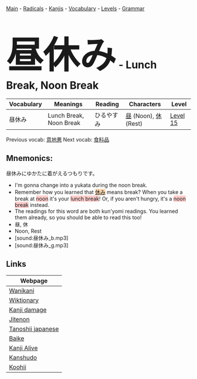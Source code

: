 <style> bigfont {font-size: 100px}</style>
[Main](../README.md) -
[Radicals](../radicals.md) -
[Kanjis](../kanjis.md) -
[Vocabulary](../vocabulary.md) -
[Levels](../levels.md) -
[Grammar](../grammar.md)
# <bigfont> 昼休み</bigfont> - Lunch Break, Noon Break 

| Vocabulary | Meanings | Reading | Characters | Level |
| --- | --- | --- | --- | --- |
| 昼休み | Lunch Break, Noon Break | ひるやすみ |  [昼](../kanjis/昼.md) (Noon), [休](../kanjis/休.md) (Rest) | [Level 15](../levels/wk_level15.md) |

Previous vocab: [意地悪](意地悪.md) Next vocab: [食料品](食料品.md) 

## Mnemonics:
昼休みにゆかたに着がえるつもりです。
* I'm gonna change into a yukata during the noon break.
* Remember how you learned that <span style="background-color:#fed8b1"> [休み](https://jisho.org/search/休み)</span> means break? When you take a break at <span style="background-color:#ffcccb"> noon</span> it's your <span style="background-color:#ffcccb"> lunch break</span>! Or, if you aren't hungry, it's a <span style="background-color:#ffcccb"> noon break</span> instead.
* The readings for this word are both kun'yomi readings. You learned them already, so you should be able to read this too!
* 昼, 休
* Noon, Rest
* [sound:昼休み_b.mp3]
* [sound:昼休み_g.mp3]


## Links 

| Webpage |
| --- |
| [Wanikani          ](https://www.wanikani.com/kanji/昼休み) |
| [Wiktionary        ](https://en.wiktionary.org/wiki/昼休み) |
| [Kanji damage      ](http://www.kanjidamage.com/kanji/search?utf8=✓&q=昼休み) |
| [Jitenon           ](https://jitenon.com/kanji/昼休み) |
| [Tanoshii japanese ](https://www.tanoshiijapanese.com/dictionary/kanji.cfm?k=昼休み) |
| [Baike             ](https://baike.baidu.com/item/昼休み) |
| [Kanji Alive       ](https://app.kanjialive.com/昼休み) |
| [Kanshudo          ](https://www.kanshudo.com/searchmn?q=昼休み) |
| [Koohii            ](https://kanji.koohii.com/study/kanji/昼休み) |
